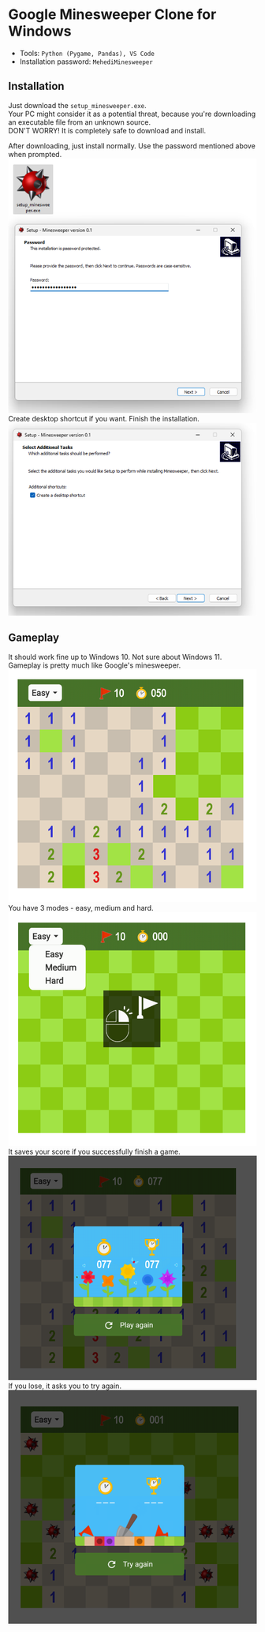# Google Minesweeper Clone for Windows
- Tools: `Python (Pygame, Pandas), VS Code`
- Installation password: `MehediMinesweeper`

## Installation
Just download the `setup_minesweeper.exe`.<br>
Your PC might consider it as a potential threat, because you're downloading an executable file from an unknown source.<br>
DON'T WORRY! It is completely safe to download and install.<br>

After downloading, just install normally. Use the password mentioned above when prompted.
![password](https://github.com/MehediEhteshum/Minesweeper/blob/master/screenshots/Screenshot%202023-09-24%20230147.png)
<br>
Create desktop shortcut if you want. Finish the installation.
![installation](https://github.com/MehediEhteshum/Minesweeper/blob/master/screenshots/Screenshot%202023-09-24%20230208.png)

## Gameplay
It should work fine up to Windows 10. Not sure about Windows 11.<br>
Gameplay is pretty much like Google's minesweeper.
![gameplay](https://github.com/MehediEhteshum/Minesweeper/blob/master/screenshots/Screenshot%202023-09-24%20230459.png)
<br>
You have 3 modes - easy, medium and hard.
![modes](https://github.com/MehediEhteshum/Minesweeper/blob/master/screenshots/Screenshot%202023-09-24%20230256.png)
<br>
It saves your score if you successfully finish a game.
![won_game](https://github.com/MehediEhteshum/Minesweeper/blob/master/screenshots/Screenshot%202023-09-24%20230534.png)
<br>
If you lose, it asks you to try again.
![lost_game](https://github.com/MehediEhteshum/Minesweeper/blob/master/screenshots/Screenshot%202023-09-24%20230554.png)
